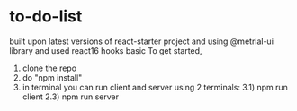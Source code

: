 # to-do-list
built upon latest versions of react-starter project and using @metrial-ui library and used react16 hooks basic
To get started, 
1) clone the repo
2) do "npm install"
3) in terminal you can run client and server using 2 terminals:
  3.1) npm run client
  2.3) npm run server

